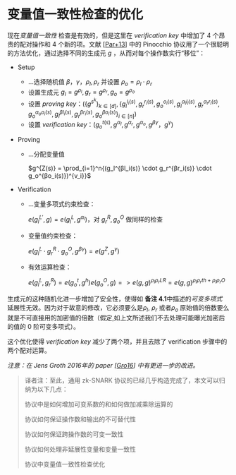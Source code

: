 # 变量值一致性检查的优化

现在*变量值一致性* 检查是有效的，但是这里在 *verification key* 中增加了 4 个昂贵的配对操作和 4 个新的项。文献 [[Par+13](#bd7c)] 中的 Pinocchio 协议用了一个很聪明的方法优化，通过选择不同的生成元 *g* ，从而对每个操作数实行“移位”：

* Setup
  * …选择随机值 $β，γ，\rho_l,\rho_r$ 并设置 $\rho_o = \rho_l \cdot \rho_r$
  * 设置生成元 $g_l=g^{\rho_l}, g_r=g^{\rho_r},g_o=g^{\rho_o}$
  * 设置 *proving key*：$(\{g^{s^k}\}_{k \in [d]},\{g_l^{l_i(s)}, g_r^{r_i(s)}, g_o^{o_i(s)}, g_l^{α_ll_i(s)}, g_r^{α_rr_i(s)}, g_o^{α_oo_i(s)}, g_l^{βl_i(s)}, g_r^{βr_i(s)}, g_o^{βo_i(s)}\}_{i \in [n]})$
  * 设置 *verification key*：$(g_o^{t(s)},g^{α_l},g^{α_r},g^{α_o},g^{βγ}，g^γ)$

* Proving
  * …分配变量值

    $g^{Z(s)} = \prod_{i=1}^n{(g_l^{βl_i(s)} \cdot g_r^{βr_i(s)} \cdot g_o^{βo_i(s)})^{v_i}}$

* Verification
  * …变量多项式约束检查：

    $e(g_l^{L'},g) = e(g_l^L,g^{α_l})$，对 $g_r^{R},g_o^{O}$ 做同样的检查

  * 变量值约束检查：

    $e(g_l^L \cdot g_r^R \cdot g_o^O , g^{βγ}) = e(g^Z,g^γ)$

  * 有效运算检查：

    $e(g_l^L , g_r^R) = e(g_o^t,g^h)e(g_o^O,g) => e(g,g)^{\rho_l\rho_rLR} = e(g,g)^{\rho_l\rho_rth+\rho_l\rho_rO}$

生成元的这种随机化进一步增加了安全性，使得如 **备注 4.1**中描述的*可变多项式* 延展性无效。因为对于故意的修改，它必须要么是*ρ<sub>l</sub>*, *ρ<sub>r</sub>* 或者*ρ<sub>o</sub>* 原始值的倍数要么就是不可直接用的加密值的倍数（假定,如上文所述我们不去处理可能曝光加密后的值的 0 阶可变多项式）。

这个优化使得 *verification key*  减少了两个项，并且去除了 verification 步骤中的两个配对运算。

*注意：在 Jens Groth 2016年的 paper [[Gro16](#2923)] 中有更进一步的改进。*

> 译者注：至此，通用 zk-SNARK 协议的已经几乎构造完成了，本文可以归纳为以下几点：
>
> 协议中是如何增加可变系数的和如何做加减乘除运算的
>
> 协议如何保证操作数和输出的不可替代性
>
> 协议如何保证跨操作数的可变一致性
>
> 协议如何处理非延展性变量和变量一致性
>
> 协议中变量值一致性检查优化
